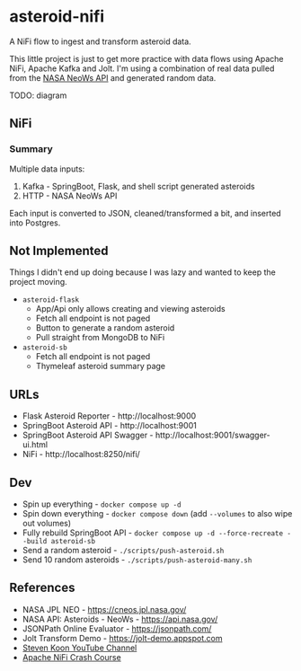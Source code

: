 # asteroid-nifi

A NiFi flow to ingest and transform asteroid data.

This little project is just to get more practice with data flows using Apache NiFi, Apache Kafka and Jolt.
I'm using a combination of real data pulled from the [NASA NeoWs API](https://api.nasa.gov/) and generated random data.

TODO: diagram

## NiFi

### Summary

Multiple data inputs:

1. Kafka - SpringBoot, Flask, and shell script generated asteroids
2. HTTP - NASA NeoWs API

Each input is converted to JSON, cleaned/transformed a bit, and inserted into Postgres.

## Not Implemented

Things I didn't end up doing because I was lazy and wanted to keep the project moving.

- `asteroid-flask`
  - App/Api only allows creating and viewing asteroids
  - Fetch all endpoint is not paged
  - Button to generate a random asteroid
  - Pull straight from MongoDB to NiFi
- `asteroid-sb`
  - Fetch all endpoint is not paged
  - Thymeleaf asteroid summary page

## URLs

- Flask Asteroid Reporter - http://localhost:9000
- SpringBoot Asteroid API - http://localhost:9001
- SpringBoot Asteroid API Swagger - http://localhost:9001/swagger-ui.html
- NiFi - http://localhost:8250/nifi/

## Dev

- Spin up everything - `docker compose up -d`
- Spin down everything - `docker compose down` (add `--volumes` to also wipe out volumes)
- Fully rebuild SpringBoot API - `docker compose up -d --force-recreate --build asteroid-sb`
- Send a random asteroid - `./scripts/push-asteroid.sh`
- Send 10 random asteroids - `./scripts/push-asteroid-many.sh`

## References

- NASA JPL NEO - https://cneos.jpl.nasa.gov/
- NASA API: Asteroids - NeoWs - https://api.nasa.gov/
- JSONPath Online Evaluator - https://jsonpath.com/
- Jolt Transform Demo - https://jolt-demo.appspot.com
- [Steven Koon YouTube Channel](https://www.youtube.com/@StevenKoon)
- [Apache NiFi Crash Course](https://www.youtube.com/watch?v=fblkgr1PJ0o)
